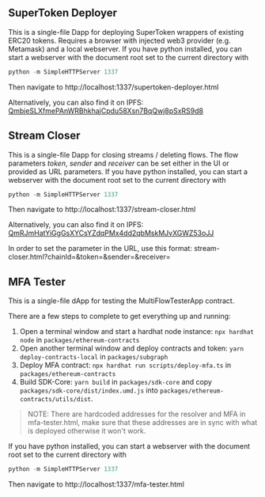 ## SuperToken Deployer

This is a single-file Dapp for deploying SuperToken wrappers of existing ERC20 tokens.
Requires a browser with injected web3 provider (e.g. Metamask) and a local webserver.
If you have python installed, you can start a webserver with the document root set to the current directory with
```python
python -m SimpleHTTPServer 1337
```
Then navigate to http://localhost:1337/supertoken-deployer.html

Alternatively, you can also find it on IPFS: [QmbjeSLXfmePAnWRBhkhajCpdu58Xsn7BqQwj8pSxRS9d8](https://ipfs.io/ipfs/QmaCBCARcUthLcG1sNYC8SAE7okuDUZqbythvWuYozBpgC)

## Stream Closer

This is a single-file Dapp for closing streams / deleting flows.
The flow parameters _token_, _sender_ and _receiver_ can be set either in the UI or provided as URL parameters.
If you have python installed, you can start a webserver with the document root set to the current directory with
```python
python -m SimpleHTTPServer 1337
```

Then navigate to http://localhost:1337/stream-closer.html

Alternatively, you can also find it on IPFS: [QmRJmHatYiGgGsXYCsYZdqPMx4dd2qbMskMJvXGWZ53oJJ](https://ipfs.io/ipfs/QmVQ4B9MyEpr3i39XiEZ4qefuqMKv5HnfLPPB42r19mhEi)

In order to set the parameter in the URL, use this format:
stream-closer.html?chainId=<chainId>&token=<tokenAddress>&sender=<senderAddress>&receiver=<receiverAddress>

## MFA Tester

This is a single-file dApp for testing the MultiFlowTesterApp contract.

There are a few steps to complete to get everything up and running:
1. Open a terminal window and start a hardhat node instance: `npx hardhat node` in `packages/ethereum-contracts`
2. Open another terminal window and deploy contracts and token: `yarn deploy-contracts-local` in `packages/subgraph`
3. Deploy MFA contract: `npx hardhat run scripts/deploy-mfa.ts` in `packages/ethereum-contracts`
4. Build SDK-Core: `yarn build` in `packages/sdk-core` and copy `packages/sdk-core/dist/index.umd.js` into `packages/ethereum-contracts/utils/dist`.

> NOTE: There are hardcoded addresses for the resolver and MFA in mfa-tester.html, make sure that these addresses are in sync with what is deployed otherwise it won't work.

If you have python installed, you can start a webserver with the document root set to the current directory with
```python
python -m SimpleHTTPServer 1337
```
Then navigate to http://localhost:1337/mfa-tester.html

